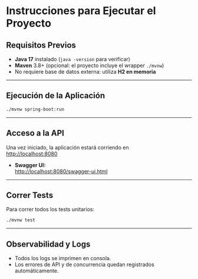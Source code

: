 # Instrucciones para Ejecutar el Proyecto

## Requisitos Previos

- **Java 17** instalado (`java -version` para verificar)
- **Maven** 3.8+ (opcional: el proyecto incluye el wrapper `./mvnw`)
- No requiere base de datos externa: utiliza **H2 en memoria**

---
## Ejecución de la Aplicación

```bash
./mvnw spring-boot:run
```
---

## Acceso a la API

Una vez iniciado, la aplicación estará corriendo en  
[http://localhost:8080](http://localhost:8080)

- **Swagger UI:**  
  [http://localhost:8080/swagger-ui.html](http://localhost:8080/swagger-ui.html)

---

## Correr Tests

Para correr todos los tests unitarios:

```bash
./mvnw test
```
---
## Observabilidad y Logs

- Todos los logs se imprimen en consola.
- Los errores de API y de concurrencia quedan registrados automáticamente.
